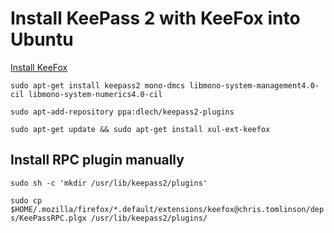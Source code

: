 # Install KeePass 2 with KeeFox into Ubuntu

[Install KeeFox](https://addons.mozilla.org/ru/firefox/addon/keefox/)

`sudo apt-get install keepass2 mono-dmcs libmono-system-management4.0-cil libmono-system-numerics4.0-cil`

`sudo apt-add-repository ppa:dlech/keepass2-plugins`

`sudo apt-get update && sudo apt-get install xul-ext-keefox`

## Install RPC plugin manually

`sudo sh -c 'mkdir /usr/lib/keepass2/plugins'`

`sudo cp $HOME/.mozilla/firefox/*.default/extensions/keefox@chris.tomlinson/deps/KeePassRPC.plgx /usr/lib/keepass2/plugins/`

